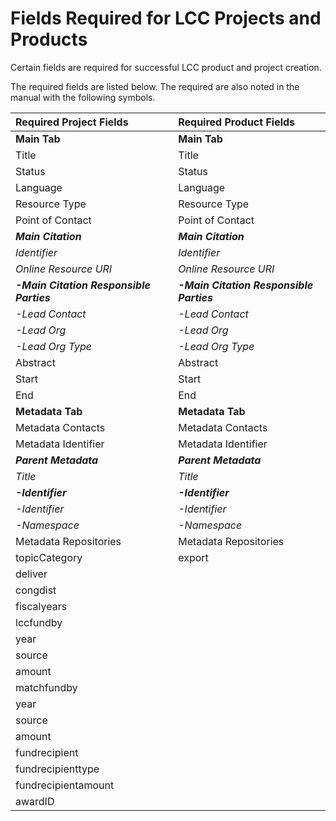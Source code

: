 # Fields Required for LCC Projects and Products

Certain fields are required for successful LCC product and project creation.

The required fields are listed below. The required are also noted in the manual with the following symbols.

| Required Project Fields | Required Product Fields |
| :--- | :--- |
| **Main Tab** | **Main Tab** |
| Title | Title |
| Status | Status |
| Language | Language |
| Resource Type | Resource Type |
| Point of Contact | Point of Contact |
| _**Main Citation**_ | _**Main Citation**_ |
| _Identifier_ | _Identifier_ |
| _Online Resource URI_ | _Online Resource URI_ |
| _**-Main Citation Responsible Parties**_ | _**-Main Citation Responsible Parties**_ |
| _-Lead Contact_ | _-Lead Contact_ |
| _-Lead Org_ | _-Lead Org_ |
| _-Lead Org Type_ | _-Lead Org Type_ |
| Abstract | Abstract |
| Start | Start |
| End | End |
| **Metadata Tab** | **Metadata Tab** |
| Metadata Contacts | Metadata Contacts |
| Metadata Identifier | Metadata Identifier |
| _**Parent Metadata**_ | _**Parent Metadata**_ |
| _Title_ | _Title_ |
| _**-Identifier**_ | _**-Identifier**_ |
| _-Identifier_ | _-Identifier_ |
| _-Namespace_ | _-Namespace_ |
| Metadata Repositories | Metadata Repositories |
| topicCategory | export |
| deliver |  |
| congdist |  |
| fiscalyears |  |
| lccfundby |  |
| year |  |
| source |  |
| amount |  |
| matchfundby |  |
| year |  |
| source |  |
| amount |  |
| fundrecipient |  |
| fundrecipienttype |  |
| fundrecipientamount |  |
| awardID |  |




